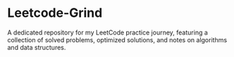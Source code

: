 # Leetcode-Grind
A dedicated repository for my LeetCode practice journey, featuring a collection of solved problems, optimized solutions, and notes on algorithms and data structures.
